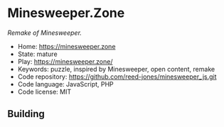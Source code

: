 # Minesweeper.Zone

_Remake of Minesweeper._

- Home: https://minesweeper.zone
- State: mature
- Play: https://minesweeper.zone/
- Keywords: puzzle, inspired by Minesweeper, open content, remake
- Code repository: https://github.com/reed-jones/minesweeper_js.git
- Code language: JavaScript, PHP
- Code license: MIT

## Building
